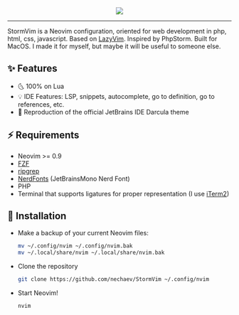 <div align="center">
    <img src="https://https://raw.githubusercontent.com/nechaev/StormVim/master/screenshots/stormvim.png?raw=true"/>
</div>

<hr/>

StormVim is a Neovim configuration, oriented for web development in php, html, css, javascript.
Based on [LazyVim](https://github.com/LazyVim/LazyVim). Inspired by PhpStorm. Built for MacOS.
I made it for myself, but maybe it will be useful to someone else.

## ✨ Features

- 🌜 100% on Lua
- 💡 IDE Features: LSP, snippets, autocomplete, go to definition, go to references, etc.
- 🎨 Reproduction of the official JetBrains IDE Darcula theme

## ⚡️ Requirements

- Neovim >= 0.9
- [FZF](https://github.com/junegunn/fzf)
- [ripgrep](https://github.com/BurntSushi/ripgrep)
- [NerdFonts](https://www.nerdfonts.com) (JetBrainsMono Nerd Font)
- PHP
- Terminal that supports ligatures for proper representation (I use [iTerm2](https://iterm2.com))

## 🚀 Installation

- Make a backup of your current Neovim files:

  ```sh
  mv ~/.config/nvim ~/.config/nvim.bak
  mv ~/.local/share/nvim ~/.local/share/nvim.bak
  ```

- Clone the repository

  ```sh
  git clone https://github.com/nechaev/StormVim ~/.config/nvim
  ```

- Start Neovim!

  ```sh
  nvim
  ```

